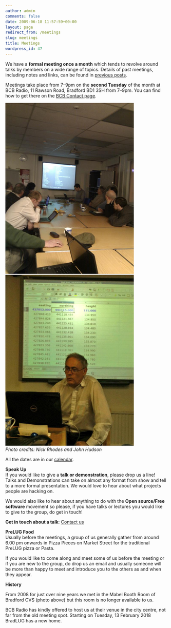 ```yaml
---
author: admin
comments: false
date: 2009-06-18 11:57:59+00:00
layout: page
redirect_from: /meetings
slug: meetings
title: Meetings
wordpress_id: 47
---
```


We have a **formal meeting once a month** which tends to revolve around talks by members on a wide range of topics. Details of past meetings, including notes and links, can be found in [previous posts](/category/past-meetings).

Meetings take place from 7–9pm on the **second Tuesday** of the month at BCB Radio, 11 Rawson Road, Bradford BD1 3SH from 7–9pm. You can find how to get there on the [BCB Contact page](http://www.bcbradio.co.uk/contact/).

<a href="https://twitter.com/NGRhodes/status/273878185584758784"><img src="/images/281112_nick.jpg" width="400px"/></a><a href="https://twitter.com/bradlug/status/607987734637101056"><img src="/images/080615.jpg" width="400px"/></a>  
<i>Photo credits: Nick Rhodes and John Hudson</i>

All the dates are in our [calendar](https://www.google.com/calendar/embed?src=j0levg4c0p2op08nf5elp3u50k%40group.calendar.google.com&ctz=Europe/London).

**Speak Up**  
If you would like to give a **talk or demonstration**, please drop us a line! Talks and Demonstrations can take on almost any format from show and tell to a more formal presentation. We would love to hear about what projects people are hacking on.

We would also like to hear about anything to do with the **Open source/Free software** movement so please, if you have talks or lectures you would like to give to the group, do get in touch!

**Get in touch about a talk**: [Contact us](/contact)

**PreLUG Food**  
Usually before the meetings, a group of us generally gather from around 6.00 pm onwards in Pizza Pieces on Market Street for the traditional PreLUG pizza or Pasta.

If you would like to come along and meet some of us before the meeting or if you are new to the group, do drop us an email  and usually someone will be more than happy to meet and introduce you to the others as and when they appear.

**History**  

From 2008 for just over nine years we met in the Mabel Booth Room of Bradford CVS (photo above) but this room is no longer available to us.

BCB Radio has kindly offered to host us at their venue in the city centre, not far from the old meeting spot. Starting on Tuesday, 13 February 2018 BradLUG has a new home.

